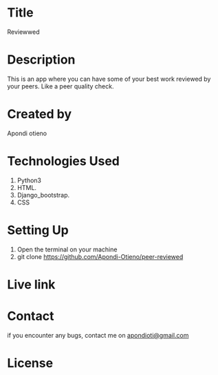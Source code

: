 # Title
Reviewwed

# Description

This is an app where you can have some of your best work reviewed by your peers. Like a peer quality check. 

# Created by 

Apondi otieno

# Technologies Used

1. Python3
2. HTML.
3. Django_bootstrap.
4. CSS


# Setting Up

1. Open the terminal on your machine
2. git clone https://github.com/Apondi-Otieno/peer-reviewed

# Live link

# Contact 

if you encounter any bugs, contact me on apondioti@gmail.com

# License

